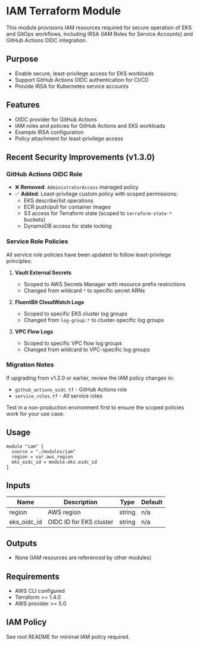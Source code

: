 # IAM Terraform Module

This module provisions IAM resources required for secure operation of EKS and GitOps workflows, including IRSA (IAM Roles for Service Accounts) and GitHub Actions OIDC integration.

## Purpose
- Enable secure, least-privilege access for EKS workloads
- Support GitHub Actions OIDC authentication for CI/CD
- Provide IRSA for Kubernetes service accounts

## Features
- OIDC provider for GitHub Actions
- IAM roles and policies for GitHub Actions and EKS workloads
- Example IRSA configuration
- Policy attachment for least-privilege access

## Recent Security Improvements (v1.3.0)

### GitHub Actions OIDC Role
- ❌ **Removed**: `AdministratorAccess` managed policy
- ✅ **Added**: Least-privilege custom policy with scoped permissions:
  - EKS describe/list operations
  - ECR push/pull for container images
  - S3 access for Terraform state (scoped to `terraform-state-*` buckets)
  - DynamoDB access for state locking

### Service Role Policies
All service role policies have been updated to follow least-privilege principles:

1. **Vault External Secrets**
   - Scoped to AWS Secrets Manager with resource prefix restrictions
   - Changed from wildcard `*` to specific secret ARNs

2. **FluentBit CloudWatch Logs**
   - Scoped to specific EKS cluster log groups
   - Changed from `log-group:*` to cluster-specific log groups

3. **VPC Flow Logs**
   - Scoped to specific VPC flow log groups
   - Changed from wildcard to VPC-specific log groups

### Migration Notes
If upgrading from v1.2.0 or earlier, review the IAM policy changes in:
- `github_actions_oidc.tf` - GitHub Actions role
- `service_roles.tf` - All service roles

Test in a non-production environment first to ensure the scoped policies work for your use case.

## Usage
```hcl
module "iam" {
  source = "./modules/iam"
  region = var.aws_region
  eks_oidc_id = module.eks.oidc_id
}
```

## Inputs
| Name         | Description                                 | Type   | Default |
|--------------|---------------------------------------------|--------|---------|
| region       | AWS region                                  | string | n/a     |
| eks_oidc_id  | OIDC ID for EKS cluster                     | string | n/a     |

## Outputs
- None (IAM resources are referenced by other modules)

## Requirements
- AWS CLI configured
- Terraform >= 1.4.0
- AWS provider >= 5.0

## IAM Policy
See root README for minimal IAM policy required.
